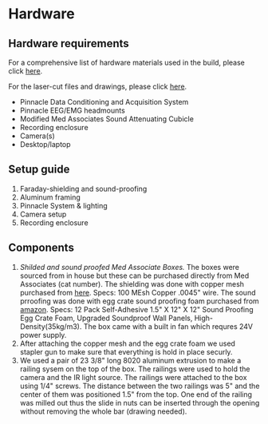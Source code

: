 # Hardware 

## Hardware requirements

For a comprehensive list of hardware materials used in the build, please
click [here](./BOM.md).

For the laser-cut files and drawings, please click [here](./Laser%20cut%20parts/).

- Pinnacle Data Conditioning and Acquisition System
- Pinnacle EEG/EMG headmounts
- Modified Med Associates Sound Attenuating Cubicle
- Recording enclosure
- Camera(s)
- Desktop/laptop

## Setup guide
1. Faraday-shielding and sound-proofing
2. Aluminum framing
3. Pinnacle System & lighting
4. Camera setup
5. Recording enclosure

## Components

1. _Shilded and sound proofed Med Associate Boxes._ The boxes were sourced from in house but these can be purchased directly from Med Associates (cat number). The shielding was done with copper mesh purchased from [here](https://www.twpinc.com/100-mesh-copper-0045-wire-dia). Specs: 100 MEsh Copper .0045" wire. The sound prroofing was done with egg crate sound proofing foam purchased from [amazon](https://www.amazon.com/Self-Adhesive-Quick-Recovery-Elasticity-Eco-Friendly-WVOVW/dp/B0BLTSW8KC/ref=sr_1_9?crid=2VYGY240BHKHL&keywords=egg%2525252525252Bcrate%2525252525252Bstudio%2525252525252Bfoam%2525252525252Bself-adhesive&qid=1692294347&sprefix=egg%2525252525252Bcrate%2525252525252Bstudio%2525252525252Bfoam%2525252525252Bself-adhesive%2525252525252Caps%2525252525252C71&sr=8-9&th=1). Specs: 12 Pack Self-Adhesive 1.5" X 12" X 12" Sound Proofing Egg Crate Foam, Upgraded Soundproof Wall Panels, High-Density(35kg/m3). The box came with a built in fan which requres 24V power supply. 
2. After attaching the copper mesh and the egg crate foam we used stapler gun to make sure that everything is hold in place securly.
3. We used a pair of 23 3/8" long 8020 aluminum extrusion to make a railing sysem on the top of the box. The railings were used to hold the camera and the IR light source. The railings were attached to the box using 1/4" screws. The distance between the two railings was 5" and the center of them was positioned 1.5" from the top. One end of the railing was milled out thus the slide in nuts can be inserted through the opening without removing the whole bar (drawing needed). 